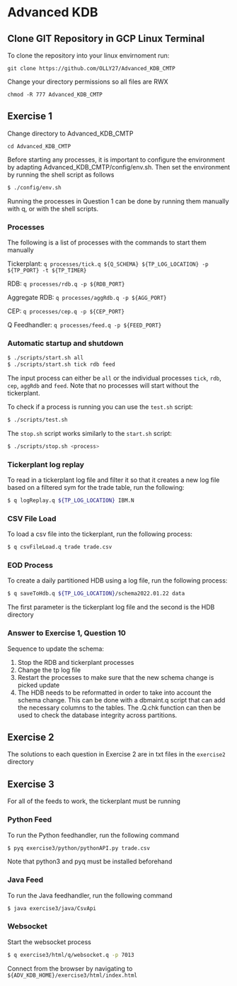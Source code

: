 # Advanced KDB

## Clone GIT Repository in GCP Linux Terminal

To clone the repository into your linux envirnoment run: 

    git clone https://github.com/OLLY27/Advanced_KDB_CMTP
    
Change your directory permissions so all files are RWX

    chmod -R 777 Advanced_KDB_CMTP

## Exercise 1

Change directory to Advanced_KDB_CMTP
    
    cd Advanced_KDB_CMTP
   
Before starting any processes, it is important to configure the environment by adapting Advanced_KDB_CMTP/config/env.sh. Then set the environment by running the shell script as follows 
```sh
$ ./config/env.sh
```
Running the processes in Question 1 can be done by running them manually with q, or with the shell scripts.

### Processes
The following is a list of processes with the commands to start them manually

Tickerplant:    `q processes/tick.q ${Q_SCHEMA} ${TP_LOG_LOCATION} -p ${TP_PORT} -t ${TP_TIMER}`

RDB:            `q processes/rdb.q -p ${RDB_PORT}`

Aggregate RDB:  `q processes/aggRdb.q -p ${AGG_PORT}`

CEP:            `q processes/cep.q -p ${CEP_PORT}`

Q Feedhandler:  `q processes/feed.q -p ${FEED_PORT}`

### Automatic startup and shutdown
```sh
$ ./scripts/start.sh all
$ ./scripts/start.sh tick rdb feed
```
The input process can either be `all` or the individual processes `tick`, `rdb`, `cep`, `aggRdb` and `feed`. Note that no processes will start without the tickerplant.

To check if a process is running you can use the `test.sh` script:
```sh
$ ./scripts/test.sh
```
The `stop.sh` script works similarly to the `start.sh` script:
```sh
$ ./scripts/stop.sh <process>
```
### Tickerplant log replay
To read in a tickerplant log file and filter it so that it creates a new log file based on a filtered sym for the trade table, run the following:
``` sh
$ q logReplay.q ${TP_LOG_LOCATION} IBM.N
```

### CSV File Load
To load a csv file into the tickerplant, run the following process:
``` sh
$ q csvFileLoad.q trade trade.csv
```
### EOD Process
To create a daily partitioned HDB using a log file, run the following process:
``` sh
$ q saveToHdb.q ${TP_LOG_LOCATION}/schema2022.01.22 data
```
The first parameter is the tickerplant log file and the second is the HDB directory

### Answer to Exercise 1, Question 10

Sequence to update the schema:
1. Stop the RDB and tickerplant processes
2. Change the tp log file 
3. Restart the processes to make sure that the new schema change is picked update
4. The HDB needs to be reformatted in order to take into account the schema change. This can be done with a 
    dbmaint.q script that can add the necessary columns to the tables. The .Q.chk function can then be used to
    check the database integrity across partitions.

## Exercise 2
The solutions to each question in Exercise 2 are in txt files in the `exercise2` directory

## Exercise 3
For all of the feeds to work, the tickerplant must be running
### Python Feed
To run the Python feedhandler, run the following command
``` sh
$ pyq exercise3/python/pythonAPI.py trade.csv
```
Note that python3 and pyq must be installed beforehand

### Java Feed
To run the Java feedhandler, run the following command
``` sh
$ java exercise3/java/CsvApi
```

### Websocket
Start the websocket process
``` sh
$ q exercise3/html/q/websocket.q -p 7013
```
Connect from the browser by navigating to `${ADV_KDB_HOME}/exercise3/html/index.html`
